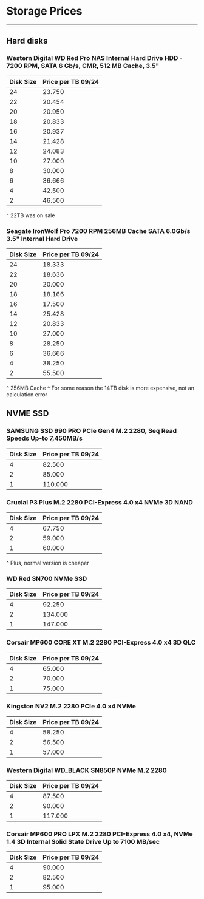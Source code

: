 # Storage Prices
___
## Hard disks

### Western Digital WD Red Pro NAS Internal Hard Drive HDD - 7200 RPM, SATA 6 Gb/s, CMR, 512 MB Cache, 3.5"

| Disk Size | Price per TB 09/24 |
|-----------|--------------|
| 24        | 23.750       |
| 22        | 20.454       |
| 20        | 20.950       |
| 18        | 20.833       |
| 16        | 20.937       |
| 14        | 21.428       |
| 12        | 24.083       |
| 10        | 27.000       |
| 8         | 30.000       |
| 6         | 36.666       |
| 4         | 42.500       |
| 2         | 46.500       |

^ 22TB was on sale

### Seagate IronWolf Pro 7200 RPM 256MB Cache SATA 6.0Gb/s 3.5" Internal Hard Drive

| Disk Size | Price per TB 09/24 |
|-----------|--------------|
| 24        | 18.333       |
| 22        | 18.636       |
| 20        | 20.000       |
| 18        | 18.166       |
| 16        | 17.500       |
| 14        | 25.428       |
| 12        | 20.833       |
| 10        | 27.000       |
| 8         | 28.250       |
| 6         | 36.666       |
| 4         | 38.250       |
| 2         | 55.500       |

^ 256MB Cache
^ For some reason the 14TB disk is more expensive, not an calculation error

## NVME SSD

### SAMSUNG SSD 990 PRO PCIe Gen4 M.2 2280, Seq Read Speeds Up-to 7,450MB/s

| Disk Size | Price per TB 09/24 |
|-----------|--------------|
| 4         | 82.500       |
| 2         | 85.000       |
| 1         | 110.000      |

### Crucial P3 Plus M.2 2280 PCI-Express 4.0 x4 NVMe 3D NAND

| Disk Size | Price per TB 09/24 |
|-----------|--------------------|
| 4         | 67.750             |
| 2         | 59.000             |
| 1         | 60.000             |

^ Plus, normal version is cheaper

### WD Red SN700 NVMe SSD

| Disk Size | Price per TB 09/24 |
|-----------|--------------------|
| 4         | 92.250             |
| 2         | 134.000            |
| 1         | 147.000            |

### Corsair MP600 CORE XT M.2 2280 PCI-Express 4.0 x4 3D QLC

| Disk Size | Price per TB 09/24 |
|-----------|--------------------|
| 4         | 65.000             |
| 2         | 70.000             |
| 1         | 75.000             |

### Kingston NV2 M.2 2280 PCIe 4.0 x4 NVMe

| Disk Size | Price per TB 09/24 |
|-----------|--------------------|
| 4         | 58.250             |
| 2         | 56.500             |
| 1         | 57.000             |

### Western Digital WD_BLACK SN850P NVMe M.2 2280

| Disk Size | Price per TB 09/24 |
|-----------|--------------------|
| 4         | 87.500             |
| 2         | 90.000             |
| 1         | 117.000            |

### Corsair MP600 PRO LPX M.2 2280 PCI-Express 4.0 x4, NVMe 1.4 3D Internal Solid State Drive Up to 7100 MB/sec

| Disk Size | Price per TB 09/24 |
|-----------|--------------------|
| 4         | 90.000             |
| 2         | 82.500             |
| 1         | 95.000             |
